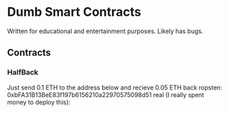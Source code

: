 # Dumb Smart Contracts
Written for educational and entertainment purposes. Likely has bugs.

## Contracts

### HalfBack
Just send 0.1 ETH to the address below and recieve 0.05 ETH back
ropsten: 0xbFA31B13BeE83f197b6156210a22970575098d51
real (I really spent money to deploy this):
